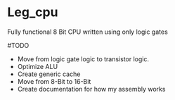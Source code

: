 # Leg_cpu
Fully functional 8 Bit CPU written using only logic gates

#TODO
- Move from logic gate logic to transistor logic.
- Optimize ALU
- Create generic cache
- Move from 8-Bit to 16-Bit
- Create documentation for how my assembly works
